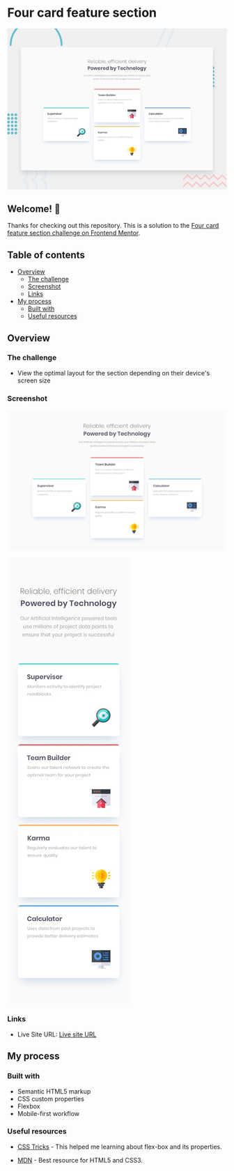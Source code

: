 # Four card feature section

![Design preview for the Four card feature section coding challenge](./design/desktop-preview.jpg)

## Welcome! 👋

Thanks for checking out this repository.
This is a solution to the [Four card feature section challenge on Frontend Mentor](https://www.frontendmentor.io/challenges/four-card-feature-section-weK1eFYK).

## Table of contents

- [Overview](#overview)
  - [The challenge](#the-challenge)
  - [Screenshot](#screenshot)
  - [Links](#links)
- [My process](#my-process)
  - [Built with](#built-with)
  - [Useful resources](#useful-resources)

## Overview

### The challenge

- View the optimal layout for the section depending on their device's screen size

### Screenshot

![Desktop preview for the Profile card component coding challenge](./design/desktop-design.jpg)

![Mobile preview for the Profile card component coding challenge](./design/mobile-design.jpg)

### Links

- Live Site URL: [Live site URL](https://utkarshgoel22.github.io/Four-Card-Feature-Section/)

## My process

### Built with

- Semantic HTML5 markup
- CSS custom properties
- Flexbox
- Mobile-first workflow

### Useful resources

- [CSS Tricks](https://css-tricks.com/snippets/css/a-guide-to-flexbox/) - This helped me learning about flex-box and its properties.

- [MDN](https://developer.mozilla.org/en-US/) - Best resource for HTML5 and CSS3.